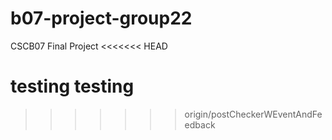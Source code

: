 # b07-project-group22
CSCB07 Final Project
<<<<<<< HEAD

testing testing
=======
>>>>>>> origin/postCheckerWEventAndFeedback
